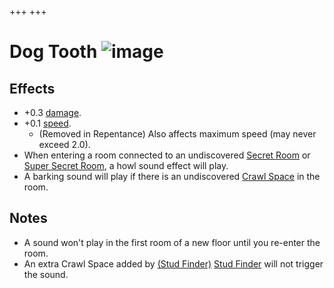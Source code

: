 +++
+++

 # Dog Tooth ![image](/image/Dog_Tooth.png) 

Effects
---------


* +0.3 [damage](/wiki/Damage "Damage").
* +0.1 [speed](/wiki/Speed "Speed").
	+ (Removed in Repentance) Also affects maximum speed (may never exceed 2.0).
* When entering a room connected to an undiscovered [Secret Room](/wiki/Secret_Room "Secret Room") or [Super Secret Room](/wiki/Super_Secret_Room "Super Secret Room"), a howl sound effect will play.
* A barking sound will play if there is an undiscovered [Crawl Space](/wiki/Crawl_Space "Crawl Space") in the room.


Notes
-------


* A sound won't play in the first room of a new floor until you re-enter the room.
* An extra Crawl Space added by [(Stud Finder)](/wiki/Stud_Finder "Stud Finder") [Stud Finder](/wiki/Stud_Finder "Stud Finder") will not trigger the sound.


